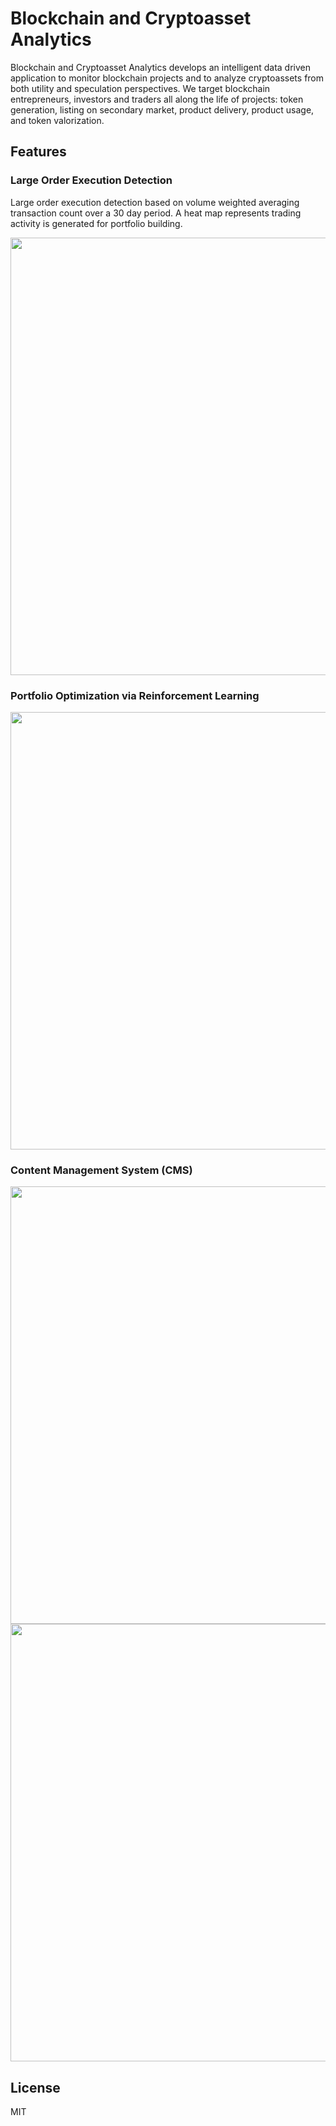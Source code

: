 # Blockchain and Cryptoasset Analytics

Blockchain and Cryptoasset Analytics develops an intelligent data driven application to monitor blockchain projects and to analyze cryptoassets from both utility and speculation perspectives. We target blockchain entrepreneurs, investors and traders all along the life of projects: token generation, listing on secondary market, product delivery, product usage, and token valorization.

## Features

### Large Order Execution Detection

Large order execution detection based on volume weighted averaging transaction count over a 30 day period. A heat map represents trading activity is generated for portfolio building.

<img src="https://media.licdn.com/dms/image/C4D22AQFEs3DxIOBthg/feedshare-shrink_8192/0?e=1549450800&v=beta&t=TzgX8IhEBPVQJXiOJunTHFIH6A2R19_5kIDHq9VDB9s" width="700">

### Portfolio Optimization via Reinforcement Learning

<img src="https://media.licdn.com/dms/image/C4D22AQFy2ikoAH34ng/feedshare-shrink_8192/0?e=1549450800&v=beta&t=JChRgX1ZhyYn42cXz3Wav-1HOSJ0KJ2Kf56oxlZupPA" width="700">

### Content Management System (CMS)

<img src="https://media.licdn.com/dms/image/C4D22AQHmiHRZ6geBhw/feedshare-shrink_8192/0?e=1549450800&v=beta&t=54-r5oGNEY1sCZMnevFyAPU86InSz-yZaX9K7QBLJyA" width="700">

<img src="https://media.licdn.com/dms/image/C4D22AQH8iswxKrjGTA/feedshare-shrink_8192/0?e=1549450800&v=beta&t=4kcJR1B21KOdjTUwkXUM_pCspszZUDzBO23t7EdN8W8" width="700">

## License

MIT
